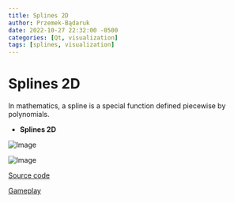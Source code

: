 ```yaml
---
title: Splines 2D
author: Przemek-Bądaruk
date: 2022-10-27 22:32:00 -0500
categories: [Qt, visualization]
tags: [splines, visualization]
---
```


# Splines 2D
In mathematics, a spline is a special function defined piecewise by polynomials.


* **Splines 2D**

![Image](https://user-images.githubusercontent.com/28188300/198044471-f552c2e5-2a48-4e44-8105-ecc8bb933594.gif)

![Image](https://user-images.githubusercontent.com/28188300/198044511-58b8498c-721b-4a77-b80b-887bcd2aac3f.gif)

[Source code](https://github.com/Przemekkkth/Splines2D_Qt-Cpp)


[Gameplay](https://youtu.be/lYvxZVCNtgI)


